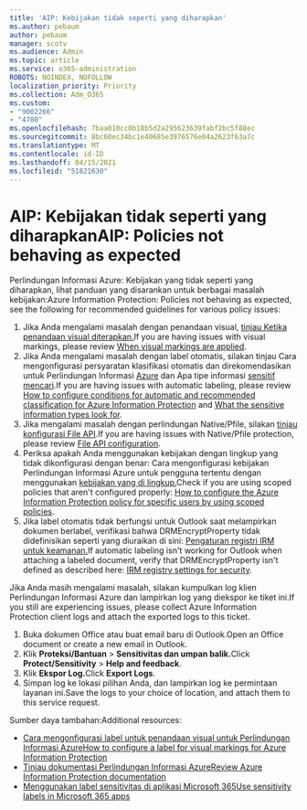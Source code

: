 ```yaml
---
title: 'AIP: Kebijakan tidak seperti yang diharapkan'
ms.author: pebaum
author: pebaum
manager: scotv
ms.audience: Admin
ms.topic: article
ms.service: o365-administration
ROBOTS: NOINDEX, NOFOLLOW
localization_priority: Priority
ms.collection: Adm_O365
ms.custom:
- "9002266"
- "4780"
ms.openlocfilehash: 7baa010cc0b18b5d2a295623639fabf2bc5f88ec
ms.sourcegitcommit: 8bc60ec34bc1e40685e3976576e04a2623f63a7c
ms.translationtype: MT
ms.contentlocale: id-ID
ms.lasthandoff: 04/15/2021
ms.locfileid: "51821630"
---
```

# <a name="aip-policies-not-behaving-as-expected"></a><span data-ttu-id="963e0-102">AIP: Kebijakan tidak seperti yang diharapkan</span><span class="sxs-lookup"><span data-stu-id="963e0-102">AIP: Policies not behaving as expected</span></span>

<span data-ttu-id="963e0-103">Perlindungan Informasi Azure: Kebijakan yang tidak seperti yang diharapkan, lihat panduan yang disarankan untuk berbagai masalah kebijakan:</span><span class="sxs-lookup"><span data-stu-id="963e0-103">Azure Information Protection: Policies not behaving as expected, see the following for recommended guidelines for various policy issues:</span></span>

1. <span data-ttu-id="963e0-104">Jika Anda mengalami masalah dengan penandaan visual, [tinjau Ketika penandaan visual diterapkan.](https://docs.microsoft.com/azure/information-protection/configure-policy-markings#when-visual-markings-are-applied)</span><span class="sxs-lookup"><span data-stu-id="963e0-104">If you are having issues with visual markings, please review [When visual markings are applied](https://docs.microsoft.com/azure/information-protection/configure-policy-markings#when-visual-markings-are-applied).</span></span>
2. <span data-ttu-id="963e0-105">Jika Anda mengalami masalah dengan label otomatis, silakan tinjau Cara mengonfigurasi persyaratan klasifikasi otomatis dan direkomendasikan untuk Perlindungan Informasi [Azure](https://docs.microsoft.com/azure/information-protection/configure-policy-classification) dan Apa tipe informasi [sensitif mencari](https://docs.microsoft.com/microsoft-365/compliance/sensitive-information-type-entity-definitions).</span><span class="sxs-lookup"><span data-stu-id="963e0-105">If you are having issues with automatic labeling, please review [How to configure conditions for automatic and recommended classification for Azure Information Protection](https://docs.microsoft.com/azure/information-protection/configure-policy-classification) and [What the sensitive information types look for](https://docs.microsoft.com/microsoft-365/compliance/sensitive-information-type-entity-definitions).</span></span>
3. <span data-ttu-id="963e0-106">Jika mengalami masalah dengan perlindungan Native/Pfile, silakan [tinjau konfigurasi File API](https://docs.microsoft.com/azure/information-protection/develop/file-api-configuration).</span><span class="sxs-lookup"><span data-stu-id="963e0-106">If you are having issues with Native/Pfile protection, please review [File API configuration](https://docs.microsoft.com/azure/information-protection/develop/file-api-configuration).</span></span>
4. <span data-ttu-id="963e0-107">Periksa apakah Anda menggunakan kebijakan dengan lingkup yang tidak dikonfigurasi dengan benar: Cara mengonfigurasi kebijakan Perlindungan Informasi Azure untuk pengguna tertentu dengan menggunakan [kebijakan yang di lingkup.](https://docs.microsoft.com/azure/information-protection/configure-policy-scope)</span><span class="sxs-lookup"><span data-stu-id="963e0-107">Check if you are using scoped policies that aren't configured properly: [How to configure the Azure Information Protection policy for specific users by using scoped policies](https://docs.microsoft.com/azure/information-protection/configure-policy-scope).</span></span>
5. <span data-ttu-id="963e0-108">Jika label otomatis tidak berfungsi untuk Outlook saat melampirkan dokumen berlabel, verifikasi bahwa DRMEncryptProperty tidak didefinisikan seperti yang diuraikan di sini: [Pengaturan registri IRM untuk keamanan.](https://docs.microsoft.com/deployoffice/security/protect-sensitive-messages-and-documents-by-using-irm-in-office#office-2016-irm-registry-key-options)</span><span class="sxs-lookup"><span data-stu-id="963e0-108">If automatic labeling isn't working for Outlook when attaching a labeled document, verify that DRMEncryptProperty isn't defined as described here: [IRM registry settings for security](https://docs.microsoft.com/deployoffice/security/protect-sensitive-messages-and-documents-by-using-irm-in-office#office-2016-irm-registry-key-options).</span></span>

<span data-ttu-id="963e0-109">Jika Anda masih mengalami masalah, silakan kumpulkan log klien Perlindungan Informasi Azure dan lampirkan log yang diekspor ke tiket ini.</span><span class="sxs-lookup"><span data-stu-id="963e0-109">If you still are experiencing issues, please collect Azure Information Protection client logs and attach the exported logs to this ticket.</span></span>

1. <span data-ttu-id="963e0-110">Buka dokumen Office atau buat email baru di Outlook.</span><span class="sxs-lookup"><span data-stu-id="963e0-110">Open an Office document or create a new email in Outlook.</span></span>
2. <span data-ttu-id="963e0-111">Klik **Proteksi/Bantuan**  >  **Sensitivitas dan umpan balik.**</span><span class="sxs-lookup"><span data-stu-id="963e0-111">Click **Protect/Sensitivity** > **Help and feedback**.</span></span>
3. <span data-ttu-id="963e0-112">Klik **Ekspor Log.**</span><span class="sxs-lookup"><span data-stu-id="963e0-112">Click **Export Logs**.</span></span>
4. <span data-ttu-id="963e0-113">Simpan log ke lokasi pilihan Anda, dan lampirkan log ke permintaan layanan ini.</span><span class="sxs-lookup"><span data-stu-id="963e0-113">Save the logs to your choice of location, and attach them to this service request.</span></span>

<span data-ttu-id="963e0-114">Sumber daya tambahan:</span><span class="sxs-lookup"><span data-stu-id="963e0-114">Additional resources:</span></span>

- [<span data-ttu-id="963e0-115">Cara mengonfigurasi label untuk penandaan visual untuk Perlindungan Informasi Azure</span><span class="sxs-lookup"><span data-stu-id="963e0-115">How to configure a label for visual markings for Azure Information Protection</span></span>](https://docs.microsoft.com/azure/information-protection/configure-policy-markings)
- [<span data-ttu-id="963e0-116">Tinjau dokumentasi Perlindungan Informasi Azure</span><span class="sxs-lookup"><span data-stu-id="963e0-116">Review Azure Information Protection documentation</span></span>](https://docs.microsoft.com/azure/information-protection/what-is-information-protection)
- [<span data-ttu-id="963e0-117">Menggunakan label sensitivitas di aplikasi Microsoft 365</span><span class="sxs-lookup"><span data-stu-id="963e0-117">Use sensitivity labels in Microsoft 365 apps</span></span>](https://docs.microsoft.com/microsoft-365/compliance/sensitivity-labels-office-apps)

